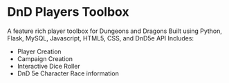 # DnD Players Toolbox

A feature rich player toolbox for Dungeons and Dragons
Built using Python, Flask, MySQL, Javascript, HTML5, CSS, and DnD5e API
Includes:
<ul>
  <li>Player Creation</li>
  <li>Campaign Creation</li>
  <li>Interactive Dice Roller</li>
  <li>DnD 5e Character Race information</li>

